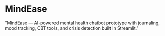 # MindEase
"MindEase — AI-powered mental health chatbot prototype with journaling, mood tracking, CBT tools, and crisis detection built in Streamlit."

